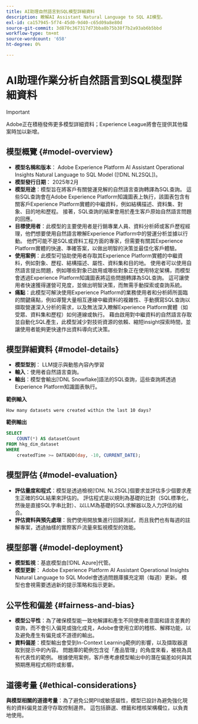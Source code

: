```yaml
---
title: AI助理自然語言到SQL模型詳細資料
description: 瞭解AI Assistant Natural Language to SQL AI模型。
exl-id: ca157945-5f74-45d0-9d40-c65d09a8e80d
source-git-commit: 3d870c367317d73bba8b75b38f7b2a93ab6b5bbd
workflow-type: tm+mt
source-wordcount: '658'
ht-degree: 0%

---
```


# AI助理作業分析自然語言到SQL模型詳細資料

>[!IMPORTANT]
>
>Adobe正在積極發佈更多模型詳細資料；Experience League將會在提供其他檔案時加以新增。

## 模型概覽 {#model-overview}

* **模型名稱和版本**： Adobe Experience Platform AI Assistant Operational Insights Natural Language to SQL Model ([!DNL NL2SQL])。
* **模型發行日期**： 2025年2月
* **模型用途**：模型旨在將客戶有關營運見解的自然語言查詢轉譯為SQL查詢。 這些SQL查詢會在Adobe Experience Platform知識圖表上執行，該圖表包含有關客戶Experience Platform實體的中繼資料，例如結構描述、資料集、對象、目的地和歷程。 接著，SQL查詢的結果會用於產生客戶原始自然語言問題的回應。
* **目標使用者**：此模型的主要使用者是行銷專業人員、資料分析師或客戶歷程經理，他們想要使用自然語言瞭解Experience Platform中的營運分析並據以行動。 他們可能不是SQL或資料工程方面的專家，但需要有關其Experience Platform實體的快速、準確答案，以做出明智的決策並最佳化客戶體驗。
* **使用案例**：此模型可協助使用者存取其Experience Platform實體的中繼資料，例如對象、歷程、結構描述、屬性、資料集和目的地。 使用者可以使用自然語言提出問題，例如哪些對象已啟用或哪些對象正在使用特定架構，而模型會透過Experience Platform知識圖表將這些問題轉譯為SQL查詢。 這可讓使用者快速獲得運營可見度，並做出明智決策，而無需手動探索或查詢系統。
* **痛點**：此模型可解決使用Experience Platform的業務使用者和分析師所面臨的關鍵痛點，例如導覽大量相互連線中繼資料的複雜性、手動撰寫SQL查詢以擷取營運深入分析的需求，以及無法深入瞭解Experience Platform實體（如受眾、資料集和歷程）如何連線或執行。 藉由啟用對中繼資料的自然語言存取並自動化SQL產生，此模型減少對技術資源的依賴、縮短insight探索時間，並讓使用者能夠更快速作出資料導向式決策。

## 模型詳細資料 {#model-details}

* **模型型別**： LLM提示與動態內容內學習
* **輸入**：使用者自然語言查詢。
* **輸出**：模型會輸出[!DNL Snowflake]語法的SQL查詢，這些查詢將透過Experience Platform知識圖表執行。

**範例輸入**

```console
How many datasets were created within the last 10 days?
```

**範例輸出**

```SQL
SELECT
    COUNT(*) AS datasetCount 
FROM hkg_dim_dataset 
WHERE
    createdTime >= DATEADD(day, -10, CURRENT_DATE);
```

## 模型評估 {#model-evaluation}

* **評估量度和程式**：模型是透過檢視[!DNL NL2SQL]個要求並評估多少個要求產生正確的SQL結果來評估的。 評估程式是以規則為基礎的比對（SQL標準化，然後是直接SQL字串比對）、以LLM為基礎的SQL求解器以及人力評估的組合。
* **評估資料與預先處理**：我們使用開放集進行回歸測試，而且我們也有每週的註解專案，透過抽樣的實際客戶流量來監視模型的效能。

## 模型部署 {#model-deployment}

* **模型監視**：基底模型由[!DNL Azure]代管。
* **模型更新**： Adobe Experience Platform AI Assistant Operational Insights Natural Language to SQL Model會透過問題庫擴充定期（每週）更新。 模型也會視需要透過新的提示策略和指示更新。

## 公平性和偏差 {#fairness-and-bias}

* **模型公平性**：為了確保模型能一致地解譯和產生不同使用者意圖和語言差異的查詢，而不會引入偏見或強化成見，Adobe會使用立即的稽核、解釋功能，以及避免產生有偏見或不道德的輸出。
* **資料偏差**：模型輸出會受到In-Context Learning範例的影響，以及擷取器選取到提示中的內容。 問題庫的範例包含從「產品管理」的角度來看，被視為具有代表性的範例。 根據使用案例，客戶應考慮模型輸出中的潛在偏差如何與其預期應用程式相符或影響。

## 道德考量 {#ethical-considerations}

**與模型相關的道德考量**：為了避免公開PII或敏感屬性，模型已設計為避免強化現有的資料偏見並遵守存取控制邊界。 這包括篩選、標籤和稽核架構欄位，以負責地使用。
